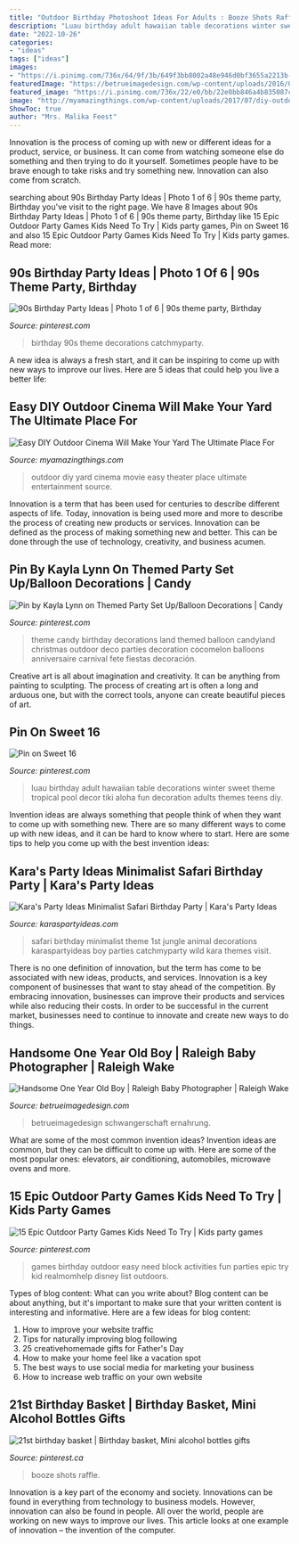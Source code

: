 ```yaml
---
title: "Outdoor Birthday Photoshoot Ideas For Adults : Booze Shots Raffle"
description: "Luau birthday adult hawaiian table decorations winter sweet theme tropical pool decor tiki aloha fun decoration adults themes teens diy"
date: "2022-10-26"
categories:
- "ideas"
tags: ["ideas"]
images:
- "https://i.pinimg.com/736x/64/9f/3b/649f3bb8002a48e946d0bf3655a2213b--party-set-balloon-decorations.jpg"
featuredImage: "https://betrueimagedesign.com/wp-content/uploads/2016/01/12-10286-post/first-birthday-outdoor-photos(pp_w768_h1664).jpg"
featured_image: "https://i.pinimg.com/736x/22/e0/bb/22e0bb846a4b835087ca7f485e3bb1c1--luau-party-adult-luau-birthday-party-for-teens.jpg"
image: "http://myamazingthings.com/wp-content/uploads/2017/07/diy-outdoor-movie-theater-2.jpg"
ShowToc: true
author: "Mrs. Malika Feest"
---
```



Innovation is the process of coming up with new or different ideas for a product, service, or business. It can come from watching someone else do something and then trying to do it yourself. Sometimes people have to be brave enough to take risks and try something new. Innovation can also come from scratch.

	

		
searching about 90s Birthday Party Ideas | Photo 1 of 6 | 90s theme party, Birthday you've visit to the right page. We have 8 Images about 90s Birthday Party Ideas | Photo 1 of 6 | 90s theme party, Birthday like 15 Epic Outdoor Party Games Kids Need To Try | Kids party games, Pin on Sweet 16 and also 15 Epic Outdoor Party Games Kids Need To Try | Kids party games. Read more:
		
    
## 90s Birthday Party Ideas | Photo 1 Of 6 | 90s Theme Party, Birthday

<img loading=lazy src="https://i.pinimg.com/736x/b7/9f/b9/b79fb9a165067a0de46d88144b9b34a6.jpg" onerror="this.onerror=null;this.src='https://tse1.mm.bing.net/th?id=OIP.tQWuB91UU7iGerSwUbUaUAHaHa&amp;pid=15.1';" alt="90s Birthday Party Ideas | Photo 1 of 6 | 90s theme party, Birthday">

_Source: pinterest.com_

>birthday 90s theme decorations catchmyparty. 

	

A new idea is always a fresh start, and it can be inspiring to come up with new ways to improve our lives. Here are 5 ideas that could help you live a better life: 

    
## Easy DIY Outdoor Cinema Will Make Your Yard The Ultimate Place For

<img loading=lazy src="http://myamazingthings.com/wp-content/uploads/2017/07/diy-outdoor-movie-theater-2.jpg" onerror="this.onerror=null;this.src='https://tse1.mm.bing.net/th?id=OIP.V6to-OSc6raGXVXuT22NAgHaE8&amp;pid=15.1';" alt="Easy DIY Outdoor Cinema Will Make Your Yard The Ultimate Place For">

_Source: myamazingthings.com_

>outdoor diy yard cinema movie easy theater place ultimate entertainment source. 

	

Innovation is a term that has been used for centuries to describe different aspects of life. Today, innovation is being used more and more to describe the process of creating new products or services. Innovation can be defined as the process of making something new and better. This can be done through the use of technology, creativity, and business acumen.

    
## Pin By Kayla Lynn On Themed Party Set Up/Balloon Decorations | Candy

<img loading=lazy src="https://i.pinimg.com/736x/64/9f/3b/649f3bb8002a48e946d0bf3655a2213b--party-set-balloon-decorations.jpg" onerror="this.onerror=null;this.src='https://tse4.mm.bing.net/th?id=OIP.wxvA8P4R69-R6SxYPGdiUgHaJ4&amp;pid=15.1';" alt="Pin by Kayla Lynn on Themed Party Set Up/Balloon Decorations | Candy">

_Source: pinterest.com_

>theme candy birthday decorations land themed balloon candyland christmas outdoor deco parties decoration cocomelon balloons anniversaire carnival fete fiestas decoración. 

	

Creative art is all about imagination and creativity. It can be anything from painting to sculpting. The process of creating art is often a long and arduous one, but with the correct tools, anyone can create beautiful pieces of art.

    
## Pin On Sweet 16

<img loading=lazy src="https://i.pinimg.com/736x/22/e0/bb/22e0bb846a4b835087ca7f485e3bb1c1--luau-party-adult-luau-birthday-party-for-teens.jpg" onerror="this.onerror=null;this.src='https://tse2.mm.bing.net/th?id=OIP.9j6n0lpAYKCst8xSKuWLjgHaJ4&amp;pid=15.1';" alt="Pin on Sweet 16">

_Source: pinterest.com_

>luau birthday adult hawaiian table decorations winter sweet theme tropical pool decor tiki aloha fun decoration adults themes teens diy. 

	

Invention ideas are always something that people think of when they want to come up with something new. There are so many different ways to come up with new ideas, and it can be hard to know where to start. Here are some tips to help you come up with the best invention ideas:

    
## Kara&#039;s Party Ideas Minimalist Safari Birthday Party | Kara&#039;s Party Ideas

<img loading=lazy src="http://karaspartyideas.com/wp-content/uploads/2017/10/Minimalist-Safari-Birthday-Party-via-Karas-Party-Ideas-KarasPartyIdeas.com11.jpg" onerror="this.onerror=null;this.src='https://tse1.mm.bing.net/th?id=OIP.U71r4Ybs7a4zCdlEP7HbKAHaLH&amp;pid=15.1';" alt="Kara&#039;s Party Ideas Minimalist Safari Birthday Party | Kara&#039;s Party Ideas">

_Source: karaspartyideas.com_

>safari birthday minimalist theme 1st jungle animal decorations karaspartyideas boy parties catchmyparty wild kara themes visit. 

	

There is no one definition of innovation, but the term has come to be associated with new ideas, products, and services. Innovation is a key component of businesses that want to stay ahead of the competition. By embracing innovation, businesses can improve their products and services while also reducing their costs. In order to be successful in the current market, businesses need to continue to innovate and create new ways to do things.

    
## Handsome One Year Old Boy | Raleigh Baby Photographer | Raleigh Wake

<img loading=lazy src="https://betrueimagedesign.com/wp-content/uploads/2016/01/12-10286-post/first-birthday-outdoor-photos(pp_w768_h1664).jpg" onerror="this.onerror=null;this.src='https://tse3.mm.bing.net/th?id=OIP.a2oKw1mI1uuLM4IyKuwpOwHaQD&amp;pid=15.1';" alt="Handsome One Year Old Boy | Raleigh Baby Photographer | Raleigh Wake">

_Source: betrueimagedesign.com_

>betrueimagedesign schwangerschaft ernahrung. 

	

What are some of the most common invention ideas?
Invention ideas are common, but they can be difficult to come up with. Here are some of the most popular ones: elevators, air conditioning, automobiles, microwave ovens and more.

    
## 15 Epic Outdoor Party Games Kids Need To Try | Kids Party Games

<img loading=lazy src="https://i.pinimg.com/736x/a9/1a/96/a91a96a58db54ae85c158a42bc58d0bd.jpg" onerror="this.onerror=null;this.src='https://tse3.mm.bing.net/th?id=OIP.mYzT0aTyl89L4zo1SSQp_QHaLG&amp;pid=15.1';" alt="15 Epic Outdoor Party Games Kids Need To Try | Kids party games">

_Source: pinterest.com_

>games birthday outdoor easy need block activities fun parties epic try kid realmomhelp disney list outdoors. 

	

Types of blog content: What can you write about?
Blog content can be about anything, but it's important to make sure that your written content is interesting and informative. Here are a few ideas for blog content:
1. How to improve your website traffic 
2. Tips for naturally improving blog following 
3. 25 creativehomemade gifts for Father's Day 
4. How to make your home feel like a vacation spot 
5. The best ways to use social media for marketing your business 
6. How to increase web traffic on your own website 

    
## 21st Birthday Basket | Birthday Basket, Mini Alcohol Bottles Gifts

<img loading=lazy src="https://i.pinimg.com/736x/a3/d8/b8/a3d8b85f9811e46024ed33f57a796fee.jpg" onerror="this.onerror=null;this.src='https://tse4.mm.bing.net/th?id=OIP.km3af_fVRV_0XYZYZJ5_XwHaJ3&amp;pid=15.1';" alt="21st birthday basket | Birthday basket, Mini alcohol bottles gifts">

_Source: pinterest.ca_

>booze shots raffle. 

	

Innovation is a key part of the economy and society. Innovations can be found in everything from technology to business models. However, innovation can also be found in people. All over the world, people are working on new ways to improve our lives. This article looks at one example of innovation – the invention of the computer.

